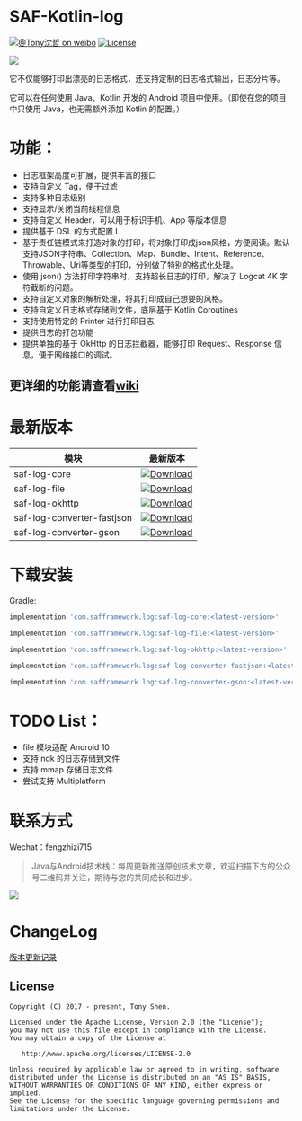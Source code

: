 # SAF-Kotlin-log

[![@Tony沈哲 on weibo](https://img.shields.io/badge/weibo-%40Tony%E6%B2%88%E5%93%B2-blue.svg)](http://www.weibo.com/fengzhizi715)
[![License](https://img.shields.io/badge/license-Apache%202-lightgrey.svg)](https://www.apache.org/licenses/LICENSE-2.0.html)

![](logo.JPG)

它不仅能够打印出漂亮的日志格式，还支持定制的日志格式输出，日志分片等。

它可以在任何使用 Java、Kotlin 开发的 Android 项目中使用。（即使在您的项目中只使用 Java，也无需额外添加 Kotlin 的配置。）

# 功能：

* 日志框架高度可扩展，提供丰富的接口
* 支持自定义 Tag，便于过滤
* 支持多种日志级别
* 支持显示/关闭当前线程信息
* 支持自定义 Header，可以用于标识手机、App 等版本信息
* 提供基于 DSL 的方式配置 L
* 基于责任链模式来打造对象的打印，将对象打印成json风格，方便阅读。默认支持JSON字符串、Collection、Map、Bundle、Intent、Reference、Throwable、Uri等类型的打印，分别做了特别的格式化处理。
* 使用 json() 方法打印字符串时，支持超长日志的打印，解决了 Logcat 4K 字符截断的问题。
* 支持自定义对象的解析处理，将其打印成自己想要的风格。
* 支持自定义日志格式存储到文件，底层基于 Kotlin Coroutines
* 支持使用特定的 Printer 进行打印日志
* 提供日志的打包功能
* 提供单独的基于 OkHttp 的日志拦截器，能够打印 Request、Response 信息，便于网络接口的调试。

## 更详细的功能请查看[wiki](https://github.com/fengzhizi715/SAF-Kotlin-log/wiki)

# 最新版本

模块|最新版本
---|:-------------:
saf-log-core|[ ![Download](https://api.bintray.com/packages/fengzhizi715/maven/saf-log-core/images/download.svg) ](https://bintray.com/fengzhizi715/maven/saf-log-core/_latestVersion)
saf-log-file|[ ![Download](https://api.bintray.com/packages/fengzhizi715/maven/saf-log-file/images/download.svg) ](https://bintray.com/fengzhizi715/maven/saf-log-file/_latestVersion)
saf-log-okhttp|[ ![Download](https://api.bintray.com/packages/fengzhizi715/maven/saf-log-okhttp/images/download.svg) ](https://bintray.com/fengzhizi715/maven/saf-log-okhttp/_latestVersion)
saf-log-converter-fastjson|[ ![Download](https://api.bintray.com/packages/fengzhizi715/maven/saf-log-converter-fastjson/images/download.svg) ](https://bintray.com/fengzhizi715/maven/saf-log-converter-fastjson/_latestVersion)
saf-log-converter-gson|[ ![Download](https://api.bintray.com/packages/fengzhizi715/maven/saf-log-converter-gson/images/download.svg) ](https://bintray.com/fengzhizi715/maven/saf-log-converter-gson/_latestVersion)

# 下载安装

Gradle:

```groovy
implementation 'com.safframework.log:saf-log-core:<latest-version>'
```

```groovy
implementation 'com.safframework.log:saf-log-file:<latest-version>'
```

```groovy
implementation 'com.safframework.log:saf-log-okhttp:<latest-version>'
```

```groovy
implementation 'com.safframework.log:saf-log-converter-fastjson:<latest-version>'
```

```groovy
implementation 'com.safframework.log:saf-log-converter-gson:<latest-version>'
```


# TODO List：

* file 模块适配 Android 10
* 支持 ndk 的日志存储到文件
* 支持 mmap 存储日志文件
* 尝试支持 Multiplatform


联系方式
===

Wechat：fengzhizi715


> Java与Android技术栈：每周更新推送原创技术文章，欢迎扫描下方的公众号二维码并关注，期待与您的共同成长和进步。

![](https://github.com/fengzhizi715/NetDiscovery/blob/master/images/gzh.jpeg)


ChangeLog
===
[版本更新记录](CHANGELOG.md)

License
-------

    Copyright (C) 2017 - present, Tony Shen.

    Licensed under the Apache License, Version 2.0 (the "License");
    you may not use this file except in compliance with the License.
    You may obtain a copy of the License at

       http://www.apache.org/licenses/LICENSE-2.0

    Unless required by applicable law or agreed to in writing, software
    distributed under the License is distributed on an "AS IS" BASIS,
    WITHOUT WARRANTIES OR CONDITIONS OF ANY KIND, either express or implied.
    See the License for the specific language governing permissions and
    limitations under the License.

